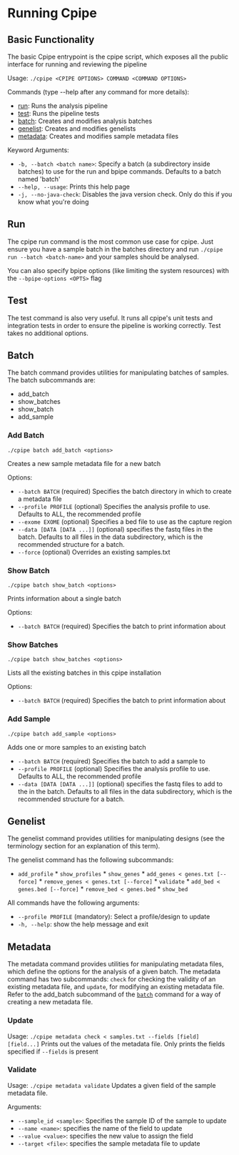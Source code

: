 # Running Cpipe

## Basic Functionality

The basic Cpipe entrypoint is the cpipe script, which exposes all the public interface for running and reviewing the 
pipeline

Usage: `./cpipe <CPIPE OPTIONS> COMMAND <COMMAND OPTIONS>`

Commands (type --help after any command for more details):
* [run](#run): Runs the analysis pipeline
* [test](#test): Runs the pipeline tests
* [batch](#batch): Creates and modifies analysis batches
* [genelist](#genelist): Creates and modifies genelists
* [metadata](#metadata): Creates and modifies sample metadata files

Keyword Arguments:
* `-b, --batch <batch name>`: Specify a batch (a subdirectory inside batches) to use for the run and bpipe commands. Defaults to a batch named 'batch'
* `--help, --usage`: Prints this help page
* `-j, --no-java-check`: Disables the java version check. Only do this if you know what you're doing

## Run
The cpipe run command is the most common use case for cpipe. Just ensure you have a sample batch in the batches directory 
and run `./cpipe run --batch <batch-name>` and your samples should be analysed. 

You can also specify bpipe options (like limiting the system resources) with the `--bpipe-options <OPTS>` flag

## Test
The test command is also very useful. It runs all cpipe's unit tests and integration tests in order to ensure the pipeline
is working correctly. Test takes no additional options.

## Batch
The batch command provides utilities for manipulating batches of samples. The batch subcommands are:
* add_batch
* show_batches
* show_batch
* add_sample

### Add Batch
`./cpipe batch add_batch <options>`

Creates a new sample metadata file for a new batch

Options:
  * `--batch BATCH` (required) Specifies the batch directory in which to create a metadata file
  * `--profile PROFILE` (optional) Specifies the analysis profile to use. Defaults to ALL, the recommended profile
  * `--exome EXOME` (optional) Specifies a bed file to use as the capture region
  * `--data [DATA [DATA ...]]` (optional) specifies the fastq files in the batch. Defaults to all files in the data 
  subdirectory, which is the recommended structure for a batch.
  * `--force` (optional) Overrides an existing samples.txt

### Show Batch
`./cpipe batch show_batch <options>` 

Prints information about a single batch

Options:
  * `--batch BATCH` (required) Specifies the batch to print information about
  
### Show Batches
`./cpipe batch show_batches <options>`

Lists all the existing batches in this cpipe installation

Options:
  * `--batch BATCH` (required) Specifies the batch to print information about

### Add Sample
`./cpipe batch add_sample <options>`

Adds one or more samples to an existing batch

  * `--batch BATCH` (required) Specifies the batch to add a sample to
  * `--profile PROFILE` (optional) Specifies the analysis profile to use. Defaults to ALL, the recommended profile
  * `--data [DATA [DATA ...]]` (optional) specifies the fastq files to add to the in the batch. Defaults to all files in the data 
  subdirectory, which is the recommended structure for a batch.

## Genelist

The genelist command provides utilities for manipulating designs (see the terminology section for an explanation 
of this term).

The genelist command has the following subcommands:

* `add_profile`
 * `show_profiles`
 * `show_genes`
 * `add_genes < genes.txt [--force]`
 * `remove_genes < genes.txt [--force]`
 * `validate`
 * `add_bed < genes.bed [--force]`
 * `remove_bed < genes.bed`
 * `show_bed`

All commands have the following arguments:
 * `--profile PROFILE` (mandatory): Select a profile/design to update 
 * `-h, --help`: show the help message and exit

## Metadata

The metadata command provides utilities for manipulating metadata files, which define the options for the analysis of a 
given batch. The metadata command has two subcommands: `check` for checking the validity of an existing metadata file,
and `update`, for modifying an existing metadata file. Refer to the add_batch subcommand of the [`batch`](#batch) command 
for a way of creating a new metadata file.

### Update
Usage: `./cpipe metadata check < samples.txt --fields [field] [field...]`
Prints out the values of the metadata file. Only prints the fields specified if `--fields` is present

### Validate
Usage: `./cpipe metadata validate`
Updates a given field of the sample metadata file.

Arguments:
* `--sample_id <sample>`: Specifies the sample ID of the sample to update
* `--name <name>`: specifies the name of the field to update
* `--value <value>`: specifies the new value to assign the field
* `--target <file>`: specifies the sample metadata file to update
